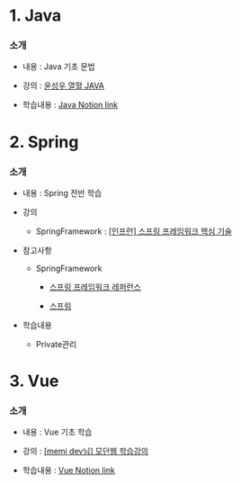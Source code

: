 # 1. Java

### 소개

- 내용 :  Java 기초 문법

- 강의 : <a href="https://cafe.naver.com/cstudyjava">윤성우 열혈 JAVA</a>

- 학습내용 : <a href="https://www.notion.so/JAVA-a6203de5006940708e3753977f7fae73">Java Notion link</a>


# 2. Spring

### 소개

- 내용 : Spring 전반 학습

- 강의

  - SpringFramework : <a href="https://www.inflearn.com/course/spring-framework_core">[인프런] 스프링 프레임워크 핵심 기술 </a>

- 참고사항

  - SpringFramework
    
    - <a href="https://docs.spring.io/spring/docs/current/spring-framework-reference/index.html">스프링 프레임워크 레퍼런스</a>

    - <a href="https://docs.spring.io/spring/docs/current/spring-framework-reference/overview.html#overview">스프링</a>

- 학습내용

  - Private관리


# 3. Vue

### 소개

- 내용 : Vue 기초 학습

- 강의 : <a href="https://www.youtube.com/user/fkkmemi"> [memi dev님] 모던웹 학습강의</a>

- 학습내용 : <a href="https://www.notion.so/Vue-e72d88d5a8dd42078f1300fad744c027">Vue Notion link</a>
